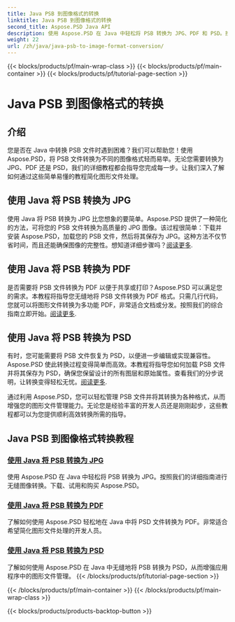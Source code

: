 ```yaml
---
title: Java PSB 到图像格式的转换
linktitle: Java PSB 到图像格式的转换
second_title: Aspose.PSD Java API
description: 使用 Aspose.PSD 在 Java 中轻松将 PSB 转换为 JPG、PDF 和 PSD。按照我们的教程进行无缝图像转换并增强您的项目。
weight: 22
url: /zh/java/java-psb-to-image-format-conversion/
---
```


{{< blocks/products/pf/main-wrap-class >}}
{{< blocks/products/pf/main-container >}}
{{< blocks/products/pf/tutorial-page-section >}}

# Java PSB 到图像格式的转换

## 介绍
您是否在 Java 中转换 PSB 文件时遇到困难？我们可以帮助您！使用 Aspose.PSD，将 PSB 文件转换为不同的图像格式轻而易举。无论您需要转换为 JPG、PDF 还是 PSD，我们的详细教程都会指导您完成每一步。让我们深入了解如何通过这些简单易懂的教程简化图形文件处理。

## 使用 Java 将 PSB 转换为 JPG

使用 Java 将 PSB 转换为 JPG 比您想象的要简单。Aspose.PSD 提供了一种简化的方法，可将您的 PSB 文件转换为高质量的 JPG 图像。该过程很简单：下载并安装 Aspose.PSD，加载您的 PSB 文件，然后将其保存为 JPG。这种方法不仅节省时间，而且还能确保图像的完整性。想知道详细步骤吗？[阅读更多](./convert-psb-to-jpg-java/).

## 使用 Java 将 PSB 转换为 PDF

是否需要将 PSB 文件转换为 PDF 以便于共享或打印？Aspose.PSD 可以满足您的需求。本教程将指导您无缝地将 PSB 文件转换为 PDF 格式。只需几行代码，您就可以将图形文件转换为多功能 PDF，非常适合文档或分发。按照我们的综合指南立即开始。[阅读更多](./convert-psb-to-pdf-java/).

## 使用 Java 将 PSB 转换为 PSD

有时，您可能需要将 PSB 文件恢复为 PSD，以便进一步编辑或实现兼容性。Aspose.PSD 使此转换过程变得简单而高效。本教程将指导您如何加载 PSB 文件并将其保存为 PSD，确保您保留设计的所有图层和原始属性。查看我们的分步说明，让转换变得轻松无忧。[阅读更多](./convert-psb-to-psd-java/).

通过利用 Aspose.PSD，您可以轻松管理 PSB 文件并将其转换为各种格式，从而增强您的图形文件管理能力。无论您是经验丰富的开发人员还是刚刚起步，这些教程都可以为您提供顺利高效转换所需的指导。

## Java PSB 到图像格式转换教程
### [使用 Java 将 PSB 转换为 JPG](./convert-psb-to-jpg-java/)
使用 Aspose.PSD 在 Java 中轻松将 PSB 转换为 JPG。按照我们的详细指南进行无缝图像转换。下载、试用和购买 Aspose.PSD。
### [使用 Java 将 PSB 转换为 PDF](./convert-psb-to-pdf-java/)
了解如何使用 Aspose.PSD 轻松地在 Java 中将 PSD 文件转换为 PDF。非常适合希望简化图形文件处理的开发人员。
### [使用 Java 将 PSB 转换为 PSD](./convert-psb-to-psd-java/)
了解如何使用 Aspose.PSD 在 Java 中无缝地将 PSB 转换为 PSD，从而增强应用程序中的图形文件管理。
{{< /blocks/products/pf/tutorial-page-section >}}

{{< /blocks/products/pf/main-container >}}
{{< /blocks/products/pf/main-wrap-class >}}

{{< blocks/products/products-backtop-button >}}

